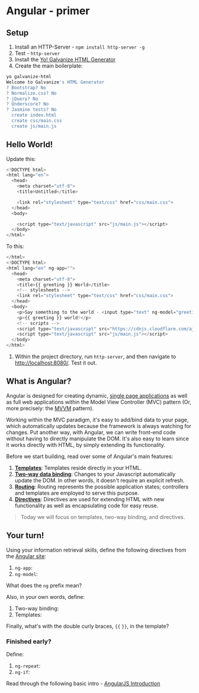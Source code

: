 # Angular - primer

## Setup

1. Install an HTTP-Server - `npm install http-server -g`
1. Test - `http-server`
1. Install the [Yo! Galvanize HTML Generator](https://github.com/gSchool/generator-galvanize-html)
1. Create the main boilerplate:

  ```sh
  yo galvanize-html
  Welcome to Galvanize's HTML Generator
  ? Bootstrap? No
  ? Normalize.css? No
  ? jQuery? No
  ? Underscore? No
  ? Jasmine tests? No
    create index.html
    create css/main.css
    create js/main.js
  ```

## Hello World!

Update this:


```javascript
<!DOCTYPE html>
<html lang="en">
  <head>
    <meta charset="utf-8">
    <title>Untitled</title>

    <link rel="stylesheet" type="text/css" href="css/main.css">
  </head>
  <body>

    <script type="text/javascript" src="js/main.js"></script>
  </body>
</html>
```

To this:

```javascript
</html>
<!DOCTYPE html>
<html lang="en" ng-app="">
  <head>
    <meta charset="utf-8">
    <title>{{ greeting }} World</title>
    <!-- stylesheets -->
    <link rel="stylesheet" type="text/css" href="css/main.css">
  </head>
  <body>
    <p>Say something to the world - <input type="text" ng-model="greeting" ng-init="greeting='Hello, '"></p>
    <p>{{ greeting }} world!</p>
    <!-- scripts -->
    <script type="text/javascript" src="https://cdnjs.cloudflare.com/ajax/libs/angular.js/1.4.4/angular.min.js"></script>
    <script type="text/javascript" src="js/main.js"></script>
  </body>
</html>
```

1. Within the project directory, run `http-server`, and then navigate to [http://localhost:8080/](http://localhost:8080/). Test it out.

## What is Angular?

Angular is designed for creating dynamic, [single page applications](https://en.wikipedia.org/wiki/Single-page_application) as well as full web applications within the Model View Controller (MVC) pattern (Or, more precisely: the [MVVM](http://www.dotnet-tricks.com/Tutorial/designpatterns/2FMM060314-Understanding-MVC,-MVP-and-MVVM-Design-Patterns.html) pattern).

Working within the MVC paradigm, it's easy to add/bind data to your page, which automatically updates because the framework is always watching for changes. Put another way, with Angular, we can write front-end code without having to directly manipulate the DOM. It's also easy to learn since it works directly with HTML, by simply extending its functionality.

Before we start building, read over some of Angular's main features:

1. **[Templates](http://docs.angularjs.org/guide/templates)**: Templates reside directly in your HTML.
2. **[Two-way data binding](http://docs.angularjs.org/guide/databinding)**: Changes to your Javascript automatically update the DOM. In other words, it doesn't require an explicit refresh.
3. **[Routing](http://docs.angularjs.org/api/ngRoute/service/$route)**: Routing represents the possible application states; controllers and templates are employed to serve this purpose.
4. **[Directives](http://docs.angularjs.org/guide/directive)**: Directives are used for extending HTML with new functionality as well as encapsulating code for easy reuse.

> Today we will focus on templates, two-way binding, and directives.

## Your turn!

Using your information retrieval skills, define the following directives from the [Angular site](https://angularjs.org/):

1. `ng-app`:
1. `ng-model`:

What does the `ng` prefix mean?

Also, in your own words, define:

1. Two-way binding:
1. Templates:

Finally, what's with the double curly braces, `{{` `}}`, in the template?

### Finished early?

Define:

1. `ng-repeat`:
1. `ng-if`:

Read through the following basic intro - [AngularJS Introduction](http://www.w3schools.com/angular/angular_intro.asp)
